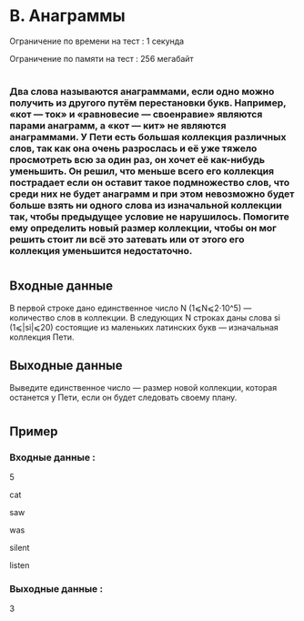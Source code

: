 # B. Анаграммы
Ограничение по времени на тест : 1 секунда

Ограничение по памяти на тест : 256 мегабайт

#

### Два слова называются анаграммами, если одно можно получить из другого путём перестановки букв. Например, «кот — ток» и «равновесие — своенравие» являются парами анаграмм, а «кот — кит» не являются анаграммами. У Пети есть большая коллекция различных слов, так как она очень разрослась и её уже тяжело просмотреть всю за один раз, он хочет её как-нибудь уменьшить. Он решил, что меньше всего его коллекция пострадает если он оставит такое подмножество слов, что среди них не будет анаграмм и при этом невозможно будет больше взять ни одного слова из изначальной коллекции так, чтобы предыдущее условие не нарушилось. Помогите ему определить новый размер коллекции, чтобы он мог решить стоит ли всё это затевать или от этого его коллекция уменьшится недостаточно.

#

## Входные данные
В первой строке дано единственное число N (1⩽N⩽2⋅10^5) — количество слов в коллекции. В следующих N строках даны слова si (1⩽|si|⩽20) состоящие из маленьких латинских букв — изначальная коллекция Пети.

## Выходные данные
Выведите единственное число — размер новой коллекции, которая останется у Пети, если он будет следовать своему плану.

#

## Пример

### Входные данные :
5

cat

saw

was

silent

listen
### Выходные данные :
3